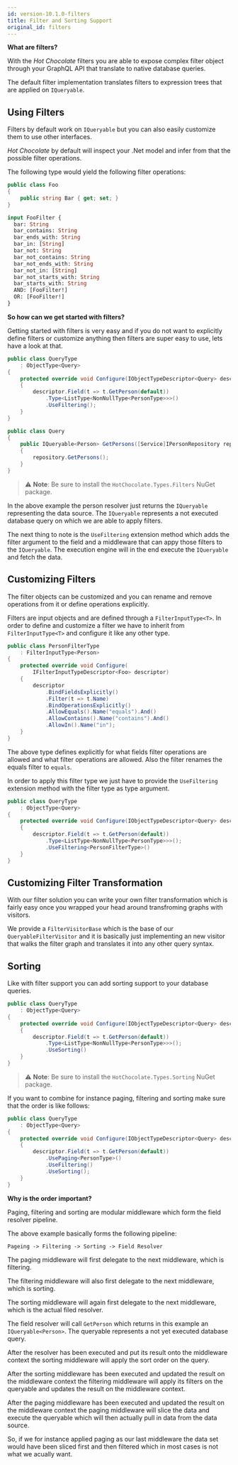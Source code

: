 ```yaml
---
id: version-10.1.0-filters
title: Filter and Sorting Support
original_id: filters
---
```


**What are filters?**

With the _Hot Chocolate_ filters you are able to expose complex filter object through your GraphQL API that translate to native database queries.

The default filter implementation translates filters to expression trees that are applied on `IQueryable`.

## Using Filters

Filters by default work on `IQueryable` but you can also easily customize them to use other interfaces.

_Hot Chocolate_ by default will inspect your .Net model and infer from that the possible filter operations.

The following type would yield the following filter operations:

```csharp
public class Foo
{
    public string Bar { get; set; }
}
```

```graphql
input FooFilter {
  bar: String
  bar_contains: String
  bar_ends_with: String
  bar_in: [String]
  bar_not: String
  bar_not_contains: String
  bar_not_ends_with: String
  bar_not_in: [String]
  bar_not_starts_with: String
  bar_starts_with: String
  AND: [FooFilter!]
  OR: [FooFilter!]
}
```

**So how can we get started with filters?**

Getting started with filters is very easy and if you do not want to explicitly define filters or customize anything then filters are super easy to use, lets have a look at that.

```csharp
public class QueryType
    : ObjectType<Query>
{
    protected override void Configure(IObjectTypeDescriptor<Query> descriptor)
    {
        descriptor.Field(t => t.GetPerson(default))
            .Type<ListType<NonNullType<PersonType>>>()
            .UseFiltering();
    }
}

public class Query
{
    public IQueryable<Person> GetPersons([Service]IPersonRepository repository)
    {
        repository.GetPersons();
    }
}
```

> ⚠️ **Note**: Be sure to install the `HotChocolate.Types.Filters` NuGet package.

In the above example the person resolver just returns the `IQueryable` representing the data source. The `IQueryable` represents a not executed database query on which we are able to apply filters.

The next thing to note is the `UseFiltering` extension method which adds the filter argument to the field and a middleware that can appy those filters to the `IQueryable`. The execution engine will in the end execute the `IQueryable` and fetch the data.

## Customizing Filters

The filter objects can be customized and you can rename and remove operations from it or define operations explicitly.

Filters are input objects and are defined through a `FilterInputType<T>`. In order to define and customize a filter we have to inherit from `FilterInputType<T>` and configure it like any other type.

```csharp
public class PersonFilterType
    : FilterInputType<Person>
{
    protected override void Configure(
        IFilterInputTypeDescriptor<Foo> descriptor)
    {
        descriptor
            .BindFieldsExplicitly()
            .Filter(t => t.Name)
            .BindOperationsExplicitly()
            .AllowEquals().Name("equals").And()
            .AllowContains().Name("contains").And()
            .AllowIn().Name("in");
    }
}
```

The above type defines explicitly for what fields filter operations are allowed and what filter operations are allowed. Also the filter renames the equals filter to `equals`.

In order to apply this filter type we just have to provide the `UseFiltering` extension method with the filter type as type argument.

```csharp
public class QueryType
    : ObjectType<Query>
{
    protected override void Configure(IObjectTypeDescriptor<Query> descriptor)
    {
        descriptor.Field(t => t.GetPerson(default))
            .Type<ListType<NonNullType<PersonType>>>();
            .UseFiltering<PersonFilterType>()
    }
}
```

## Customizing Filter Transformation

With our filter solution you can write your own filter transformation which is fairly easy once you wrapped your head around transfroming graphs with visitors.

We provide a `FilterVisitorBase` which is the base of our `QueryableFilterVisitor` and it is basically just implementing an new visitor that walks the filter graph and translates it into any other query syntax.

## Sorting

Like with filter support you can add sorting support to your database queries.

```csharp
public class QueryType
    : ObjectType<Query>
{
    protected override void Configure(IObjectTypeDescriptor<Query> descriptor)
    {
        descriptor.Field(t => t.GetPerson(default))
            .Type<ListType<NonNullType<PersonType>>>();
            .UseSorting()
    }
}
```

> ⚠️ **Note**: Be sure to install the `HotChocolate.Types.Sorting` NuGet package.

If you want to combine for instance paging, filtering and sorting make sure that the order is like follows:

```csharp
public class QueryType
    : ObjectType<Query>
{
    protected override void Configure(IObjectTypeDescriptor<Query> descriptor)
    {
        descriptor.Field(t => t.GetPerson(default))
            .UsePaging<PersonType>()
            .UseFiltering()
            .UseSorting();
    }
}
```

**Why is the order important?**

Paging, filtering and sorting are modular middleware which form the field resolver pipeline.

The above example basically forms the following pipeline:

`Pageing -> Filtering -> Sorting -> Field Resolver`

The paging middleware will first delegate to the next middleware, which is filtering.

The filtering middleware will also first delegate to the next middleware, which is sorting.

The sorting middleware will again first delegate to the next middleware, which is the actual filed resolver.

The field resolver will call `GetPerson` which returns in this example an `IQueryable<Person>`. The queryable represents a not yet executed database query.

After the resolver has been executed and put its result onto the middleware context the sorting middleware will apply the sort order on the query.

After the sorting middleware has been executed and updated the result on the middleware context the filtering middleware will apply its filters on the queryable and updates the result on the middleware context.

After the paging middleware has been executed and updated the result on the middleware context the paging middleware will slice the data and execute the queryable which will then actually pull in data from the data source.

So, if we for instance applied paging as our last middleware the data set would have been sliced first and then filtered which in most cases is not what we acually want.

